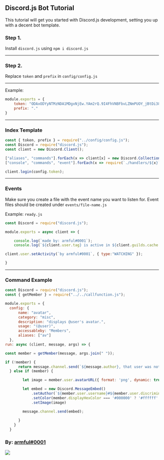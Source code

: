 ## Discord.js Bot Tutorial

This tutorial will get you started with Discord.js development, setting you up with a decent bot template.

### Step 1.

Install `discord.js` using `npm i discord.js`

---
    
### Step 2.

Replace `token` and `prefix` in `config/config.js`

---

Example:
```js
module.exports = {
    token: "ODAxODYyNTMzNDA1MDgxNjEw.YAm2rQ.9I4FhVNBFbvLZNmPUOY_jBtDi38",
    prefix: "."
}
```

---

### Index Template
```js
const { token, prefix } = require("../config/config.js");
const Discord = require("discord.js");
const client = new Discord.Client();

["aliases", "commands"].forEach(x => client[x] = new Discord.Collection());
["console", "commands", "event"].forEach(x => require(`./handlers/${x}`)(client));

client.login(config.token);
```

---

### Events

Make sure you create a file with the event name you want to listen for.
Event files should be created under `events/file-name.js`

Example: `ready.js`
```js
const Discord = require("discord.js");

module.exports = async client => {

    console.log(`made by: armful#0001`);
    console.log(`${client.user.tag} is active in ${client.guilds.cache.size} server(s)\nServing ${client.users.cache.size} user(s).`);

client.user.setActivity(`by armful#0001`, { type:"WATCHING" });

}
```

---

### Command Example
```js
const Discord = require("discord.js");
const { getMember } = require("../../callfunction.js");

module.exports = {
  config: {
      name: "avatar",
      category: "misc",
      description: "displays @user's avatar.",
      usage: "(@user)",
      accessableby: "Members",
      aliases: ["av"]
  },
run: async (client, message, args) => {

const member = getMember(message, args.join(" "));

if (!member) {
      return message.channel.send(`${message.author}, that user was not found.\nUsage: \`.avatar @user\``);
  } else if (member) {

        let image = member.user.avatarURL({ format: 'png', dynamic: true, size: 1024 });

        let embed = new Discord.MessageEmbed()
            .setAuthor(`${member.user.username}#${member.user.discriminator}'s Avatar`)
            .setColor(member.displayHexColor === '#000000' ? '#ffffff' : member.displayHexColor)
            .setImage(image)

        message.channel.send(embed);
        
      }
    }
  }
```

### By: [armful#0001](https://github.com/armfxl)

<p>
<a href="https://nodei.co/npm/discord.js/"><img src="https://nodei.co/npm/discord.js.png?downloads=true&stars=true"></a>
</p>
